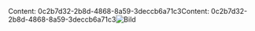 <span data-ttu-id="8c45b-101">Content: 0c2b7d32-2b8d-4868-8a59-3deccb6a71c3</span><span class="sxs-lookup"><span data-stu-id="8c45b-101">Content: 0c2b7d32-2b8d-4868-8a59-3deccb6a71c3</span></span>![Bild](5ba62053-7f3a-4816-a3bb-4eec1d900902.png)
